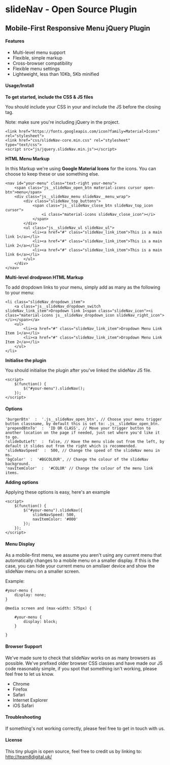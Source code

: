 # slideNav - Open Source Plugin

## Mobile-First Responsive Menu jQuery Plugin

#### Features

- Multi-level menu support
- Flexible, simple markup
- Cross-browser compatibility
- Flexible menu settings
- Lightweight, less than 10Kb, 5Kb minified


#### Usage/Install

**To get started, include the CSS & JS files**

You should include your CSS in your <head> and include the JS before the closing </body> tag.

Note: make sure you're including jQuery in the project.

```
<link href="https://fonts.googleapis.com/icon?family=Material+Icons" rel="stylesheet">
<link href="css/slideNav-core.min.css" rel="stylesheet" type="text/css">
<script src="js/jquery.slideNav.min.js"></script>
```

**HTML Menu Markup**

In this Markup we're using **Google Material Icons** for the icons. You can choose to keep these or use something else.

```
<nav id="your-menu" class="text-right your-menu">
    <span class="js__slideNav_open_btn material-icons cursor open-btn">menu</span>
    <div class="js__slideNav_menu slideNav__menu_wrap">
        <div class="slideNav_top_buttons">
            <span class="js__slideNav_close_btn slideNav_top_icon cursor">
                <i class="material-icons slideNav_close_icon"></i>
            </span>
        </div>
        <ul class="js__slideNav_ul slideNav_ul">
            <li><a href="#" class="slideNav_link_item">This is a main link 1</a></li>
            <li><a href="#" class="slideNav_link_item">This is a main link 2</a></li>
            <li><a href="#" class="slideNav_link_item">This is a main link 6</a></li>
        </ul>
    </div>
</nav>
```

**Multi-level drodpwon HTML Markup**

To add dropdown links to your menu, simply add as many as the following to your menu:

```
<li class="slideNav_dropdown_item">
    <a class="js__slideNav_dropdown_switch slideNav_link_item">Dropdown link 1<span class="slideNav_icon"><i class="material-icons js__slideNav_dropdown_icon slideNav_right_icon"></i></span></a>
    <ul>
        <li><a href="#" class="slideNav_link_item">Dropdown Menu Link Item 1</a></li>
        <li><a href="#" class="slideNav_link_item">Dropdown Menu Link Item 2</a></li>
    </ul>
</li>
```

**Initialise the plugin**

You should initialise the plugin after you've linked the slideNav JS file.

```
<script>
    $(function() {
        $("#your-menu").slideNav();
    });
</script>
```

#### Options

```
'burgerBtn'  :  '.js__slideNav_open_btn', // Choose your menu trigger button classname, by default this is set to: .js__slideNav_open_btn.
'prependBtnTo'  :  'ID OR CLASS', // Move your trigger button to another location on the page if needed, just set where you'd like it to go.
'slideOutLeft'  :  false, // Have the menu slide out from the left, by default it slides out from the right which is recommended.
'slideNavSpeed'  :  500, // Change the speed of the slideNav menu in ms.
'bgColor'  :  '#BGCOLOUR', // Change the colour of the slideNav background.
'navItemColor'  :  '#COLOR' // Change the colour of the menu link items.
```

**Adding options**

Applying these options is easy, here's an example

```
<script>
    $(function() {
        $("#your-menu").slideNav({
            slideNavSpeed: 500,
            navItemColor: '#000'
        });
    });
</script>
```

#### Menu Display

As a mobile-first menu, we assume you aren't using any current menu that automatically changes to a mobile menu on a smaller display. If this is the case, you can hide your current menu on amsllaer device and show the slideNav menu on a smaller screen.

Example:

```
#your-menu {
    display: none;
}

@media screen and (max-width: 575px) {

    #your-menu {
        display: block;
    }

}
```

#### Browser Support

We've made sure to check that slideNav works on as many browsers as possible. We've prefixed older browser CSS classes and have made our JS code reasonably simple, if you spot that something isn't working, please feel free to let us know.

- Chrome
- Firefox
- Safari
- Internet Explorer
- iOS Safari


#### Troubleshooting

If something's not working correctly, please feel free to get in touch with us.


#### License

This tiny plugin is open source, feel free to credit us by linking to: http://team8digital.uk/

